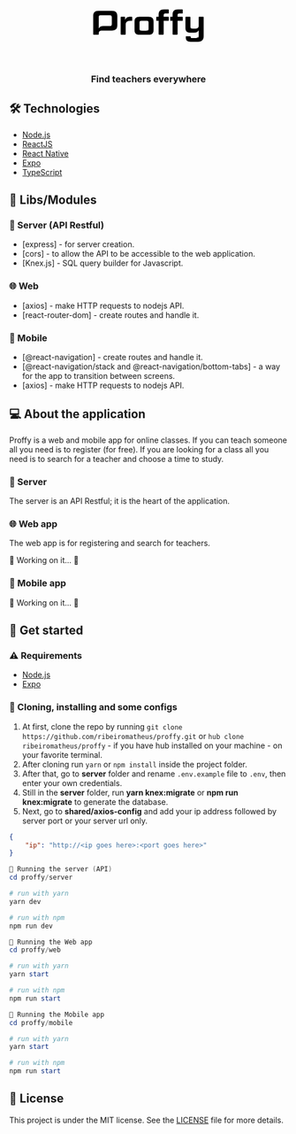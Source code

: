 <div align="center">
    <svg width="200" height="127" viewBox="0 0 434 127" fill="none" xmlns="http://www.w3.org/2000/svg">
<path d="M72.7588 5.37207H20.8034C6.9776 5.37207 0 12.0833 0 25.3766V96.5222C0 98.2647 0.935927 99.3376 2.95235 99.3376H18.6577C20.5371 99.3376 21.747 98.2647 21.747 96.5222V93.821C21.747 87.2314 24.5243 83.6399 31.4258 82.9475H72.7588C87.9239 82.9475 94.7721 76.3731 94.7721 62.0071V26.3125C94.7721 11.9464 87.9239 5.37207 72.7588 5.37207ZM73.0479 55.9654C73.0479 63.7572 71.2826 65.3627 62.0147 65.3627H40.0014C30.741 65.3627 24.8287 68.452 21.7394 74.4937V30.6117C21.7394 24.57 23.2155 22.9568 30.5964 22.9568H62.0147C71.2826 22.9568 73.0479 24.57 73.0479 32.3542V55.9654Z" fill="black"/>
<path d="M144.574 44.7038C132.628 44.7038 127.522 50.7455 127.522 60.9494V96.7885C127.522 98.4017 126.715 99.3376 124.836 99.3376H110.607C108.727 99.3376 107.791 98.4017 107.791 96.7885V31.2813C107.791 29.6681 108.727 28.7246 110.607 28.7246H122.553C124.303 28.7246 125.239 29.6681 125.239 31.2813V41.8504C127.522 33.1303 134.104 28.6942 145.784 28.6942H150.616C152.358 28.6942 153.294 29.6377 153.294 31.2508V42.1548C153.294 43.8973 152.358 44.7038 150.616 44.7038H144.574Z" fill="black"/>
<path d="M237.193 80.1397C237.193 93.4329 231.288 99.3376 217.196 99.3376H182.293C168.33 99.3376 162.288 93.4329 162.288 80.1397V47.9377C162.288 34.6521 168.33 28.7398 182.293 28.7398H217.196C231.288 28.7398 237.193 34.6521 237.193 47.9377V80.1397ZM217.462 53.0283C217.462 46.043 216.123 44.7038 207.799 44.7038H191.819C183.366 44.7038 182.019 46.043 182.019 53.0283V75.0416C182.019 82.0192 183.366 83.366 191.819 83.366H207.799C216.123 83.366 217.462 82.0192 217.462 75.0416V53.0283Z" fill="black"/>
<path d="M257.06 44.7038H250.341C248.591 44.7038 247.655 43.8973 247.655 42.1548V31.2813C247.655 29.6681 248.591 28.7246 250.341 28.7246H257.053V20.0045C257.06 6.71128 264.038 0 277.864 0H294.376C296.255 0 297.062 0.943536 297.062 2.54907V13.4226C297.062 15.1727 296.255 15.9716 294.376 15.9716H285.655C278.267 15.9716 276.791 17.5848 276.791 23.6264V28.7246H294.376C296.255 28.7246 297.062 29.6681 297.062 31.2813V42.1548C297.062 43.8973 296.255 44.7038 294.376 44.7038H276.791V96.7885C276.791 98.4017 275.855 99.3376 273.975 99.3376H259.746C257.867 99.3376 257.06 98.4017 257.06 96.7885V44.7038Z" fill="black"/>
<path d="M311.831 44.7038H305.127C303.385 44.7038 302.449 43.8973 302.449 42.1548V31.2813C302.449 29.6681 303.385 28.7246 305.127 28.7246H311.846V20.0045C311.831 6.71128 318.824 0 332.634 0H349.146C351.026 0 351.832 0.943536 351.832 2.54907V13.4226C351.832 15.1727 351.026 15.9716 349.146 15.9716H340.419C333.038 15.9716 331.562 17.5848 331.562 23.6264V28.7246H349.146C351.026 28.7246 351.832 29.6681 351.832 31.2813V42.1548C351.832 43.8973 351.026 44.7038 349.146 44.7038H331.562V96.7885C331.562 98.4017 330.618 99.3376 328.739 99.3376H314.509C312.63 99.3376 311.831 98.4017 311.831 96.7885V44.7038Z" fill="black"/>
<path d="M411.831 126.723H382.566C369.417 126.723 363.779 121.625 363.779 109.001V107.662C363.74 107.302 363.782 106.937 363.904 106.596C364.025 106.254 364.221 105.944 364.479 105.689C364.736 105.434 365.047 105.24 365.39 105.122C365.733 105.004 366.097 104.964 366.457 105.006H380.154C382.033 105.006 382.969 105.95 382.969 107.692V108.362C382.969 111.048 384.453 112.121 387.405 112.121H404.32C412.371 112.121 414.387 110.112 414.387 103.264V82.0876C411.298 88.1293 405.393 91.2186 396.125 91.2186H382.429C368.466 91.2186 362.287 85.3139 362.287 72.0207V31.2813C362.269 30.9295 362.327 30.5779 362.458 30.2507C362.588 29.9234 362.788 29.6283 363.043 29.3854C363.298 29.1426 363.602 28.9578 363.936 28.8437C364.269 28.7296 364.623 28.689 364.973 28.7246H379.34C381.082 28.7246 382.026 29.6681 382.026 31.2813V66.9606C382.026 73.9382 383.502 75.285 391.826 75.285H402.03C410.887 75.285 414.38 71.6555 414.38 64.2746V31.2813C414.38 29.6681 415.316 28.7246 417.066 28.7246H431.439C431.783 28.6914 432.13 28.7348 432.455 28.8517C432.78 28.9685 433.075 29.1559 433.318 29.4004C433.562 29.6449 433.749 29.9404 433.864 30.2656C433.98 30.5908 434.023 30.9377 433.989 31.2813V105.379C433.981 119.464 426.463 126.723 411.831 126.723Z" fill="black"/>
</svg>
</div>

<div align="center">
<h3>Find teachers everywhere</h3>
</div>

## 🛠️ Technologies
- [Node.js](https://nodejs.org/)
- [ReactJS](https://reactjs.org/)
- [React Native](https://reactnative.dev/)
- [Expo](https://expo.io/learn)
- [TypeScript](https://www.typescriptlang.org/)

## 📂 Libs/Modules
### 🚪 Server (API Restful)
- [express] - for server creation.
- [cors] - to allow the API to be accessible to the web application.
- [Knex.js] - SQL query builder for Javascript.

### 🌐 Web
- [axios] - make HTTP requests to nodejs API.
- [react-router-dom] - create routes and handle it.

### 📱 Mobile
- [@react-navigation] - create routes and handle it.
- [@react-navigation/stack and @react-navigation/bottom-tabs] - a way for the app to transition between screens.
- [axios] - make HTTP requests to nodejs API.

## 💻 About the application
Proffy is a web and mobile app for online classes. If you can teach someone all you need is to register (for free). If you are looking for a class all you need is to search for a teacher and choose a time to study.

### 🚪 Server
The server is an API Restful; it is the heart of the application.

### 🌐 Web app
The web app is for registering and search for teachers.

<!-- #### 🏠 Home Page
Here is the Home Page; click the button to register your waste collection point.

[image]

#### 📋 Registration Page
Here is the Registration Page; fill in the fields to get your waste collection point registered and ready to be found. -->
🚧 Working on it... 🚧

### 📱 Mobile app
🚧 Working on it... 🚧
<!-- The mobile app is where you can find the waste collection point. You can contact the owner's waste collection point via email and whatsapp for more details.

#### 🏠 Home
Here is the Home Screen; fill in the fields with your state and city to check out the available waste collection point near you.



#### 📭 Points
Here is the Points Screen; select the kind of residue you would like so you can see the available waste collection point near you.



#### 📃 Detail
Here is the Detail Screen; here you can see more about the waste collection point and send a whatsapp message or email it. -->

## 🚀 Get started
### ⚠️ Requirements
- [Node.js](https://nodejs.org/)
- [Expo](https://expo.io/learn)

### 🧭 Cloning, installing and some configs
1. At first, clone the repo by running `git clone https://github.com/ribeiromatheus/proffy.git` or `hub clone ribeiromatheus/proffy` - if you have hub installed on your machine - on your favorite terminal.
2. After cloning run `yarn` or `npm install` inside the project folder.
3. After that, go to **server** folder and rename `.env.example` file to `.env`, then enter your own credentials.
4. Still in the **server** folder, run **yarn knex:migrate** or **npm run knex:migrate** to generate the database.
5. Next, go to **shared/axios-config** and add your ip address followed by server port or your server url only.

```json
{
    "ip": "http://<ip goes here>:<port goes here>"
}
```

```powershell
🎲 Running the server (API)
cd proffy/server

# run with yarn
yarn dev

# run with npm
npm run dev

🎲 Running the Web app
cd proffy/web

# run with yarn
yarn start

# run with npm
npm run start

🎲 Running the Mobile app
cd proffy/mobile

# run with yarn
yarn start

# run with npm
npm run start
```

## 📝 License
This project is under the MIT license. See the [LICENSE](https://github.com/ribeiromatheus/proffy/blob/master/LICENSE) file for more details.